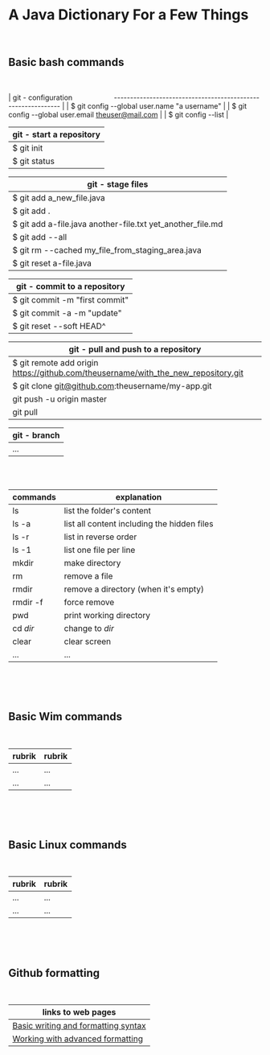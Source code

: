 # A Java Dictionary For a Few Things
 
<br>

## Basic bash commands

<br> 

| git - configuration &nbsp; &nbsp; &nbsp; &nbsp; &nbsp; &nbsp; &nbsp; &nbsp; &nbsp; &nbsp; ------------------------------------------------------------- |
| $ git config --global user.name "a username"					|
| $ git config --global user.email theuser@mail.com  			|
| $ git config --list   										|


| git - start a repository  									|
| ------------------------------------------------------------- |
| $ git init
| $ git status


| git - stage files  											|
| ------------------------------------------------------------- |
| $ git add a_new_file.java 									|
| $ git add . 													|
| $ git add a-file.java another-file.txt yet_another_file.md 	|
| $ git add --all 												|
| $ git rm --cached my_file_from_staging_area.java 				|
| $ git reset a-file.java 										|


| git - commit to a repository 									|
| ------------------------------------------------------------- |
| $ git commit -m "first commit"								|
| $ git commit -a -m "update"	 								|
| $ git reset --soft HEAD^										|


| git - pull and push to a repository 									 |
| ---------------------------------------------------------------------- |
| $ git remote add origin https://github.com/theusername/with_the_new_repository.git 										 	   			   |
| $ git clone git@github.com:theusername/my-app.git 					 |
| git push -u origin master 											 |
| git pull 																 |	


| git - branch															 |
| ---------------------------------------------------------------------- |
| ... 																	 |


<br>
<br>


| commands      | explanation   				    			|
| ------------- | ---------------------------------------------	|
| ls		    | list the folder's content 	    		    |
| ls -a         | list all content including the hidden files	|
| ls -r 		| list in reverse order 						|
| ls -1 		| list one file per line						|
| mkdir			| make directory 								|
| rm 			| remove a file 								|
| rmdir 		| remove a directory (when it's empty)			|
| rmdir -f 		| force remove 									|
| pwd 			| print working directory 						|
| cd *dir* 		| change to *dir* 								|
| clear 		| clear screen 									|
| ...		    | ...											|

<br>
<br>
<br>

## Basic Wim commands

<br>

| rubrik        | rubrik          				    			|
| ------------- | ---------------------------------------------	|
| ...		    | ... 							    		    |
| ...          | ...											|


<br>
<br>
<br>

## Basic Linux commands

<br>

| rubrik        | rubrik          				    			|
| ------------- | ---------------------------------------------	|
| ...		    | ... 							    		    |
| ...           | ...											|


<br>
<br>
<br>

## Github formatting

<br>

| links to web pages			    			|
| ---------------------------------------------	|
| [Basic writing and formatting syntax](https://help.github.com/en/articles/basic-writing-and-formatting-syntax)   		    |
| [Working with advanced formatting](https://help.github.com/en/articles/working-with-advanced-formatting)				 |